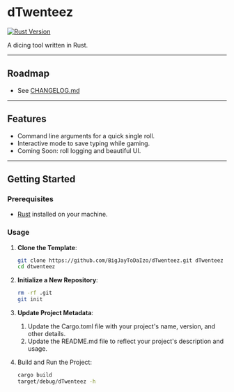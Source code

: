# dTwenteez

[![Rust Version](https://img.shields.io/badge/Rust-1.85+-blue.svg)](https://www.rust-lang.org)

A dicing tool written in Rust.

---

## Roadmap
 - See [CHANGELOG.md](CHANGELOG.md)

---

## Features

- Command line arguments for a quick single roll.
- Interactive mode to save typing while gaming.
- Coming Soon: roll logging and beautiful UI.

---

## Getting Started

### Prerequisites

- [Rust](https://www.rust-lang.org/tools/install) installed on your machine.

### Usage

1. **Clone the Template**:
   ```bash
   git clone https://github.com/BigJayToDaIzo/dTwenteez.git dTwenteez
   cd dtwenteez
2. **Initialize a New Repository**:
   ```bash
   rm -rf .git
   git init
3. **Update Project Metadata**:
   1. Update the Cargo.toml file with your project's name, version, and other details.
   2. Update the README.md file to reflect your project's description and usage.

4. Build and Run the Project:
   ```bash
   cargo build
   target/debug/dTwenteez -h
